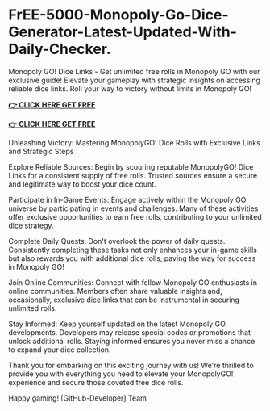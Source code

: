 # FrEE-5000-Monopoly-Go-Dice-Generator-Latest-Updated-With-Daily-Checker.

Monopoly GO! Dice Links - Get unlimited free rolls in Monopoly GO with our exclusive guide! Elevate your gameplay with strategic insights on accessing reliable dice links. Roll your way to victory without limits in Monopoly GO!

**[👉 CLICK HERE GET FREE](https://ik.imagekit.io/zkbu207w3/monopoy1.html?)**

**[👉 CLICK HERE GET FREE](https://ik.imagekit.io/zkbu207w3/monopoy1.html?)**

Unleashing Victory: Mastering MonopolyGO! Dice Rolls with Exclusive Links and Strategic Steps

Explore Reliable Sources:
Begin by scouring reputable MonopolyGO! Dice Links for a consistent supply of free rolls. Trusted sources ensure a secure and legitimate way to boost your dice count.

Participate in In-Game Events:
Engage actively within the Monopoly GO universe by participating in events and challenges. Many of these activities offer exclusive opportunities to earn free rolls, contributing to your unlimited dice strategy.

Complete Daily Quests:
Don't overlook the power of daily quests. Consistently completing these tasks not only enhances your in-game skills but also rewards you with additional dice rolls, paving the way for success in Monopoly GO!

Join Online Communities:
Connect with fellow Monopoly GO enthusiasts in online communities. Members often share valuable insights and, occasionally, exclusive dice links that can be instrumental in securing unlimited rolls.

Stay Informed:
Keep yourself updated on the latest Monopoly GO developments. Developers may release special codes or promotions that unlock additional rolls. Staying informed ensures you never miss a chance to expand your dice collection.

Thank you for embarking on this exciting journey with us! We're thrilled to provide you with everything you need to elevate your MonopolyGO! experience and secure those coveted free dice rolls.

Happy gaming!
[GitHub-Developer] Team
